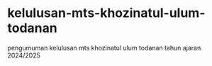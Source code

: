 # kelulusan-mts-khozinatul-ulum-todanan
pengumuman kelulusan mts khozinatul ulum todanan tahun ajaran 2024/2025
